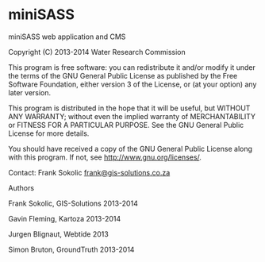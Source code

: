 miniSASS
========

miniSASS web application and CMS

Copyright (C) 2013-2014 Water Research Commission 

This program is free software: you can redistribute it and/or modify it under the terms of the GNU General Public License as published by the Free Software Foundation, either version 3 of the License, or (at your option) any later version.

This program is distributed in the hope that it will be useful, but WITHOUT ANY WARRANTY; without even the implied warranty of MERCHANTABILITY or FITNESS FOR A PARTICULAR PURPOSE. See the GNU General Public License for more details.

You should have received a copy of the GNU General Public License along with this program. If not, see <http://www.gnu.org/licenses/>.

Contact: Frank Sokolic frank@gis-solutions.co.za

Authors

Frank Sokolic, GIS-Solutions 2013-2014

Gavin Fleming, Kartoza 2013-2014

Jurgen Blignaut, Webtide 2013

Simon Bruton, GroundTruth 2013-2014

